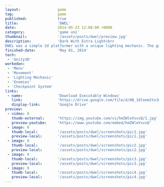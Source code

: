 ```yaml
---
layout: 				game
tag:					game
published:				true
title:  				'DWEL'
date:   				2014-05-23 12:00:00 +0000
category: 				'game uni'
thumbnail:				'/assets/posts/dwel/preview.jpg'
description:			'Dark With Extra Light<br>
DWEL was a simple 2d platformer with a unique lighting mechanic. The game had moving platforms, enemies and breaking platforms that would dissapear if no light was present.'
finished-date:			'May 01, 2014'
tech:
 - 'Unity3D'
workedon:
 - 'Menu'
 - 'Movement'
 - 'Lighting Mechanic'
 - 'Enemies'
 - 'Checkpoint System'
links:
 - name:				'Download Executable Windows'
   link:				'https://drive.google.com/file/d/0B_18loem2toJWnN4SHFCYUd4dTg/view?usp=sharing'
   display-link:		'Google Drive'
preview:
 - video: 0
   thumb-external:		'https://img.youtube.com/vi/hmZWleVsvsQ/1.jpg'
   preview-youtube:		'https://www.youtube.com/embed/hmZWleVsvsQ'
 - image: 0
   thumb-local:			'/assets/posts/dwel/screenshots/pic1.jpg'
   preview-local:		'/assets/posts/dwel/screenshots/pic1.jpg'
 - image: 0
   thumb-local:			'/assets/posts/dwel/screenshots/pic2.jpg'
   preview-local:		'/assets/posts/dwel/screenshots/pic2.jpg'
 - image: 0
   thumb-local:			'/assets/posts/dwel/screenshots/pic3.jpg'
   preview-local:		'/assets/posts/dwel/screenshots/pic3.jpg'
 - image: 0
   thumb-local:			'/assets/posts/dwel/screenshots/pic4.jpg'
   preview-local:		'/assets/posts/dwel/screenshots/pic4.jpg'
---
```

